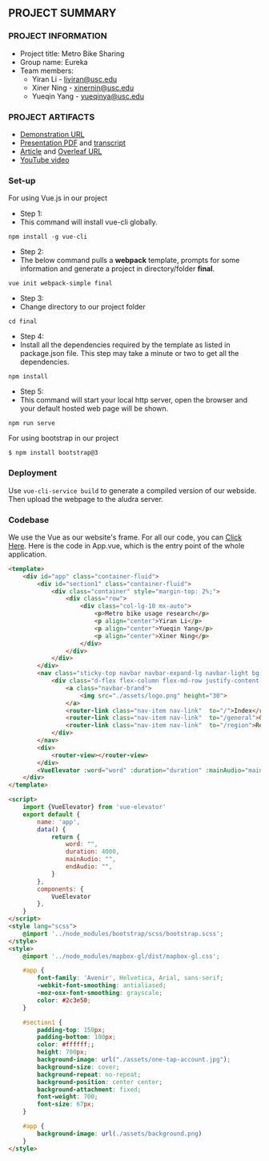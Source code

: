 ## PROJECT SUMMARY

### PROJECT INFORMATION

- Project title: Metro Bike Sharing
- Group name: Eureka
- Team members: 
  * Yiran Li - liyiran@usc.edu
  * Xiner Ning - xinernin@usc.edu
  * Yueqin Yang - yueqinya@usc.edu

### PROJECT ARTIFACTS

- [Demonstration URL](<http://www-scf.usc.edu/~liyiran/final/>)
- [Presentation PDF](<https://github.com/INF554Fall18/project-eureka/blob/master/final%20presentation/final.pdf>) and [transcript](<https://github.com/INF554Fall18/project-eureka/blob/master/final%20presentation/PRESENTATION_TRANSCRIPT.md>)
- [Article](<https://github.com/INF554Fall18/project-eureka/blob/master/final_paper.pdf>) and [Overleaf URL](<https://www.overleaf.com/read/rsvmqbvvnsgh>)
- [YouTube video](<youtube-video-url>)

### Set-up
For using Vue.js in our project
- Step 1: 
- This command will install vue-cli globally. 
```
npm install -g vue-cli
```
- Step 2:
- The below command pulls a **webpack** template, prompts for some information and generate a project in directory/folder **final**.
```
vue init webpack-simple final
```
- Step 3:
- Change directory to our project folder
```
cd final
```
- Step 4:
- Install all the dependencies required by the template as listed in package.json file. This step may take a minute or two to get all the dependencies.
```
npm install
```
- Step 5:
- This command will start your local http server, open the browser and your default hosted web page will be shown.
```
npm run serve
```

For using bootstrap in our project
```
$ npm install bootstrap@3
```

### Deployment
Use ```vue-cli-service build``` to generate a compiled version of our webside. Then upload the webpage to the aludra server.

### Codebase
We use the Vue as our website's frame. 
For all our code, you can [Click Here](<https://github.com/INF554Fall18/project-eureka/tree/master/final>).
Here is the code in App.vue, which is the entry point of the whole application.
```html
<template>
    <div id="app" class="container-fluid">
        <div id="section1" class="container-fluid">
            <div class="container" style="margin-top: 2%;">
                <div class="row">
                    <div class="col-lg-10 mx-auto">
                        <p>Metro bike usage research</p>
                        <p align="center">Yiran Li</p>
                        <p align="center">Yueqin Yang</p>
                        <p align="center">Xiner Ning</p>
                    </div>
                </div>
            </div>
        </div>
        <nav class="sticky-top navbar navbar-expand-lg navbar-light bg-dark">
            <div class="d-flex flex-column flex-md-row justify-content-between">
                <a class="navbar-brand">
                    <img src="./assets/logo.png" height="30">
                </a>
                <router-link class="nav-item nav-link"  to="/">Index</router-link>
                <router-link class="nav-item nav-link"  to="/general">General</router-link>
                <router-link class="nav-item nav-link"  to="/region">Region</router-link>
            </div>
        </nav>
        <div>
            <router-view></router-view>
        </div>
        <VueElevator :word="word" :duration="duration" :mainAudio="mainAudio" :endAudio="endAudio"></VueElevator>
    </div>
</template>

<script>
    import {VueElevator} from 'vue-elevator'
    export default {
        name: 'app',
        data() {
            return {
                word: "",
                duration: 4000,
                mainAudio: "",
                endAudio: "",
            }
        },
        components: {
            VueElevator
        },
    }
</script>
<style lang="scss">
    @import '../node_modules/bootstrap/scss/bootstrap.scss';
</style>
<style>
    @import '../node_modules/mapbox-gl/dist/mapbox-gl.css';

    #app {
        font-family: 'Avenir', Helvetica, Arial, sans-serif;
        -webkit-font-smoothing: antialiased;
        -moz-osx-font-smoothing: grayscale;
        color: #2c3e50;
    }

    #section1 {
        padding-top: 150px;
        padding-bottom: 100px;
        color: #ffffff;;
        height: 700px;
        background-image: url("./assets/one-tap-account.jpg");
        background-size: cover;
        background-repeat: no-repeat;
        background-position: center center;
        background-attachment: fixed;
        font-weight: 700;
        font-size: 67px;
    }

    #app {
        background-image: url(./assets/background.png)
    }
</style>

```
